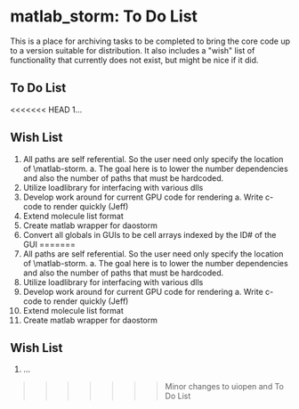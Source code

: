 # matlab_storm: To Do List #
This is a place for archiving tasks to be completed to bring the core code up to a version suitable for distribution. It also includes a "wish" list of functionality that currently does not exist, but might be nice if it did. 

## To Do List ##
<<<<<<< HEAD
1...

## Wish List ##
1. All paths are self referential.  So the user need only specify the location of \matlab-storm\.
a. The goal here is to lower the number dependencies and also the number of paths that must be hardcoded.  
2. Utilize loadlibrary for interfacing with various dlls
3. Develop work around for current GPU code for rendering
a. Write c-code to render quickly (Jeff)
4. Extend molecule list format
5. Create matlab wrapper for daostorm
6. Convert all globals in GUIs to be cell arrays indexed by the ID# of the GUI
=======
1. All paths are self referential.  So the user need only specify the location of \matlab-storm\.
a. The goal here is to lower the number dependencies and also the number of paths that must be hardcoded.  
2. Utilize loadlibrary for interfacing with various dlls
3. Develop work around for current GPU code for rendering
a. Write c-code to render quickly (Jeff)
4. Extend molecule list format
5. Create matlab wrapper for daostorm


## Wish List ##
1. ...


 

>>>>>>> Minor changes to uiopen and To Do List
